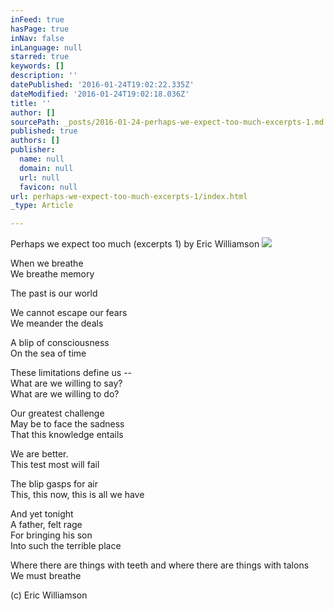 ```yaml
---
inFeed: true
hasPage: true
inNav: false
inLanguage: null
starred: true
keywords: []
description: ''
datePublished: '2016-01-24T19:02:22.335Z'
dateModified: '2016-01-24T19:02:18.036Z'
title: ''
author: []
sourcePath: _posts/2016-01-24-perhaps-we-expect-too-much-excerpts-1.md
published: true
authors: []
publisher:
  name: null
  domain: null
  url: null
  favicon: null
url: perhaps-we-expect-too-much-excerpts-1/index.html
_type: Article

---
```

Perhaps we expect too much (excerpts 1) by Eric Williamson
![](https://s3-us-west-2.amazonaws.com/the-grid-img/p/664a40dd467201eba3c6ac778333885c337d3be6.jpg)

When we breathe   
We breathe memory 

The past is our world 

We cannot escape our fears   
We meander the deals 

A blip of consciousness   
On the sea of time 

These limitations define us --   
What are we willing to say?   
What are we willing to do? 

Our greatest challenge   
May be to face the sadness   
That this knowledge entails 

We are better.   
This test most will fail 

The blip gasps for air   
This, this now, this is all we have 

And yet tonight   
A father, felt rage   
For bringing his son   
Into such the terrible place 

Where there are things with teeth and where there are things with talons   
We must breathe 

(c) Eric Williamson